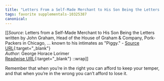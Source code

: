 ```yaml
---
title: "Letters From a Self-Made Merchant to His Son Being the Letters Written by John Graham, Head of the House of Graham & Company, Pork-Packers in Chicago, ... Known to His Intimates as 'Piggy.' (210678312)"
tags: favorite supplementals-10325387
canonical: 
---
```


[[_Source_: Letters from a Self-Made Merchant to His Son Being the Letters written by John Graham, Head of the House of Graham & Company, Pork-Packers in Chicago, ... known to his intimates as "Piggy." - [Source URL](){:target="_blank"}<br>
_Author_: George Horace Lorimer<br>
[Readwise URL](https://readwise.io/open/210678312){:target="_blank"}
::wrap]]

Remember that when you’re in the right you can afford to keep your temper, and that when you’re in the wrong you can’t afford to lose it.
